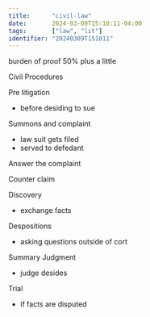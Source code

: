 ```yaml
---
title:      "civil-law"
date:       2024-03-09T15:10:11-04:00
tags:       ["law", "lit"]
identifier: "20240309T151011"
---
```


burden of proof 50% plus a little 

Civil Procedures  

Pre litigation
- before desiding to sue

Summons and complaint
- law suit gets filed
- served to defedant

Answer the complaint

Counter claim  

Discovery
- exchange facts

Despositions
- asking questions outside of cort

Summary Judgment
- judge desides

Trial 
- if facts are disputed
